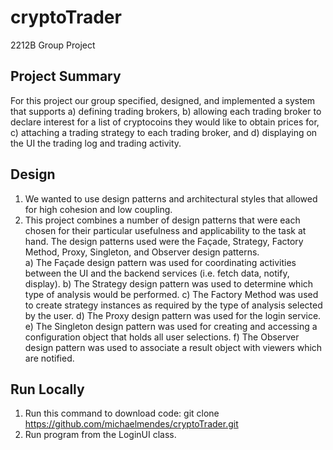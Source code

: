 # cryptoTrader
2212B Group Project 

## Project Summary
For this project our group specified, designed, and implemented a system that supports 
a) defining trading brokers, 
b) allowing each trading broker to declare interest for a list of cryptocoins they would like to obtain prices for,
c) attaching a trading strategy to each trading broker, and
d) displaying on the UI the trading log and trading activity.

## Design 
1. We wanted to use design patterns and architectural styles that allowed for high cohesion and low coupling.
2. This project combines a number of design patterns that were each chosen for their particular usefulness and applicability to the task at hand. The design patterns used were the Façade, Strategy, Factory Method, Proxy, Singleton, and Observer design patterns.  
  a) The Façade design pattern was used for coordinating activities between the UI and the backend services (i.e. fetch data, notify, display). 
  b) The Strategy design pattern was used to determine which type of analysis would be performed. 
  c) The Factory Method was used to create strategy instances as required by the type of analysis selected by the user. 
  d) The Proxy design pattern was used for the login service. 
  e) The Singleton design pattern was used for creating and accessing a configuration object that holds all user selections. 
  f) The Observer design pattern was used to associate a result object with viewers which are notified.

## Run Locally 
1. Run this command to download code: git clone https://github.com/michaelmendes/cryptoTrader.git
2. Run program from the LoginUI class.
